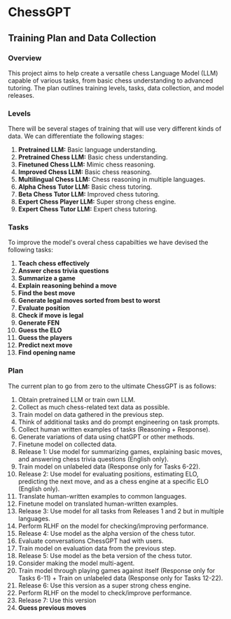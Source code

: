 # ChessGPT

## Training Plan and Data Collection

### Overview
This project aims to help create a versatile chess Language Model (LLM) capable of various tasks, from basic chess understanding to advanced tutoring. The plan outlines training levels, tasks, data collection, and model releases.

### Levels
There will be several stages of training that will use very different kinds of data. We can differentiate the following stages:
1. **Pretrained LLM:** Basic language understanding.
2. **Pretrained Chess LLM:** Basic chess understanding.
3. **Finetuned Chess LLM:** Mimic chess reasoning.
4. **Improved Chess LLM:** Basic chess reasoning.
5. **Multilingual Chess LLM:** Chess reasoning in multiple languages.
6. **Alpha Chess Tutor LLM:** Basic chess tutoring.
7. **Beta Chess Tutor LLM:** Improved chess tutoring.
8. **Expert Chess Player LLM:** Super strong chess engine.
9. **Expert Chess Tutor LLM:** Expert chess tutoring.

### Tasks
To improve the model's overal chess capabilties we have devised the following tasks:
1. **Teach chess effectively** 
2. **Answer chess trivia questions**
3. **Summarize a game** 
4. **Explain reasoning behind a move**
5. **Find the best move**
6. **Generate legal moves sorted from best to worst**
7. **Evaluate position**
8. **Check if move is legal**
9. **Generate FEN**
10. **Guess the ELO**
11. **Guess the players**
12. **Predict next move** 
13. **Find opening name**

### Plan
The current plan to go from zero to the ultimate ChessGPT is as follows:
1. Obtain pretrained LLM or train own LLM.
2. Collect as much chess-related text data as possible.
3. Train model on data gathered in the previous step.
4. Think of additional tasks and do prompt engineering on task prompts.
5. Collect human written examples of tasks (Reasoning + Response).
6. Generate variations of data using chatGPT or other methods.
7. Finetune model on collected data.
8. Release 1: Use model for summarizing games, explaining basic moves, and answering chess trivia questions (English only).
9. Train model on unlabeled data (Response only for Tasks 6-22).
10. Release 2: Use model for evaluating positions, estimating ELO, predicting the next move, and as a chess engine at a specific ELO (English only).
11. Translate human-written examples to common languages.
12. Finetune model on translated human-written examples.
13. Release 3: Use model for all tasks from Releases 1 and 2 but in multiple languages.
14. Perform RLHF on the model for checking/improving performance.
15. Release 4: Use model as the alpha version of the chess tutor.
16. Evaluate conversations ChessGPT had with users.
17. Train model on evaluation data from the previous step.
18. Release 5: Use model as the beta version of the chess tutor.
19. Consider making the model multi-agent.
20. Train model through playing games against itself (Response only for Tasks 6-11) + Train on unlabeled data (Response only for Tasks 12-22).
21. Release 6: Use this version as a super strong chess engine.
22. Perform RLHF on the model to check/improve performance.
23. Release 7: Use this version
15. **Guess previous moves**
